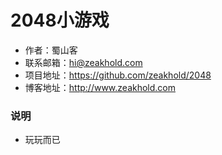 #  2048小游戏

* 作者：蜀山客
* 联系邮箱：hi@zeakhold.com
* 项目地址：https://github.com/zeakhold/2048
* 博客地址：http://www.zeakhold.com

### 说明

* 玩玩而已

<p>
